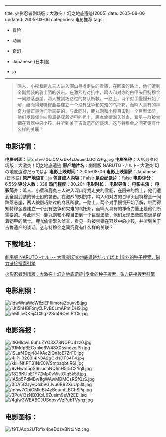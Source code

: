 
---
title: 火影忍者剧场版：大激突！幻之地底遗迹(2005)
date: 2005-08-06
updated: 2005-08-06
categories: 电影推荐
tags:
- 冒险
- 动画
- 奇幻

- Japanese (日本語)
- ja
---


> 鸣人、小樱和鹿丸三人进入深山寻找走失的雪貂，在回来的路上，他们遭到全副武装的骑士团的袭击。在激烈的对抗中，鸣人和对方的白甲头目特穆金一同跌落悬崖，两人被刚巧路过的商队所救。一路上，两个对手慢慢开始了解，继而得知特穆金要建立一个没有战争和灾难的乌托邦，而鸣人具有的神奇力量正是他们所需要的。与此同时，鹿丸则和小樱目击到一个巨型堡垒，他们发现堡垒四周满是穿着铠甲的武士。鹿丸偷偷潜入侦查，看见一群被禁锢在容器中的小孩，并听到关于吉鲁遗产的谈话。这与特穆金之间究竟有什么样的关联？

## **电影详情**：

**电影封面**：<img src="https://image.tmdb.org/t/p/w200/mhw7GbiCMkrBk4zBeumtLBChSPg.jpg" alt="/mhw7GbiCMkrBk4zBeumtLBChSPg.jpg" title="/mhw7GbiCMkrBk4zBeumtLBChSPg.jpg">
**电影名称**：火影忍者剧场版：大激突！幻之地底遗迹
**原产地片名**：劇場版 NARUTO -ナルト- 大激突!幻の地底遺跡だってばよ
**电影上映时间**：2005-08-06
**电影上映国家**：Japanese (日本語)
**原产地语言**：ja
**包含成人内容**：False
**是否纪录片**：False
**电影评分**：6.559
**评分人数**：338
**热门程度**：30.204
**电影时长**：
**电影导演**：
**电影主演**：
**电影简介**：鸣人、小樱和鹿丸三人进入深山寻找走失的雪貂，在回来的路上，他们遭到全副武装的骑士团的袭击。在激烈的对抗中，鸣人和对方的白甲头目特穆金一同跌落悬崖，两人被刚巧路过的商队所救。一路上，两个对手慢慢开始了解，继而得知特穆金要建立一个没有战争和灾难的乌托邦，而鸣人具有的神奇力量正是他们所需要的。与此同时，鹿丸则和小樱目击到一个巨型堡垒，他们发现堡垒四周满是穿着铠甲的武士。鹿丸偷偷潜入侦查，看见一群被禁锢在容器中的小孩，并听到关于吉鲁遗产的谈话。这与特穆金之间究竟有什么样的关联？

## **下载地址**：
[劇場版 NARUTO -ナルト- 大激突!幻の地底遺跡だってばよ |专业的种子搜索、磁力链接搜索引擎](https://movie.amd794.com:2083/?search=%E5%8A%87%E5%A0%B4%E7%89%88%20NARUTO%20-%E3%83%8A%E3%83%AB%E3%83%88-%20%E5%A4%A7%E6%BF%80%E7%AA%81%21%E5%B9%BB%E3%81%AE%E5%9C%B0%E5%BA%95%E9%81%BA%E8%B7%A1%E3%81%A0%E3%81%A3%E3%81%A6%E3%81%B0%E3%82%88&ordering=&mode=match_phrase&page_size=10&page=1)

[火影忍者剧场版：大激突！幻之地底遗迹 |专业的种子搜索、磁力链接搜索引擎](https://movie.amd794.com:2083/?search=%E7%81%AB%E5%BD%B1%E5%BF%8D%E8%80%85%E5%89%A7%E5%9C%BA%E7%89%88%EF%BC%9A%E5%A4%A7%E6%BF%80%E7%AA%81%EF%BC%81%E5%B9%BB%E4%B9%8B%E5%9C%B0%E5%BA%95%E9%81%97%E8%BF%B9&ordering=&mode=match_phrase&page_size=10&page=1)
 

## **电影剧照**：
<img src="https://image.tmdb.org/t/p/original/ldwWnaWoW8ziEFflimoraZouyvB.jpg" alt="/ldwWnaWoW8ziEFflimoraZouyvB.jpg" title="/ldwWnaWoW8ziEFflimoraZouyvB.jpg"><img src="https://image.tmdb.org/t/p/original/iJtI5hHBFony5LPvB0LmAPmiDH9.jpg" alt="/iJtI5hHBFony5LPvB0LmAPmiDH9.jpg" title="/iJtI5hHBFony5LPvB0LmAPmiDH9.jpg"><img src="https://image.tmdb.org/t/p/original/hMLivQK5j4C8Igz2Sd4ROeLPtCk.jpg" alt="/hMLivQK5j4C8Igz2Sd4ROeLPtCk.jpg" title="/hMLivQK5j4C8Igz2Sd4ROeLPtCk.jpg">

## **电影海报**：
<img src="https://image.tmdb.org/t/p/original/itKMldwL6uhUZYO3X78NOFU4zzO.jpg" alt="/itKMldwL6uhUZYO3X78NOFU4zzO.jpg" title="/itKMldwL6uhUZYO3X78NOFU4zzO.jpg"><img src="https://image.tmdb.org/t/p/original/91MdpBECxnko6W48X05snozqjPh.jpg" alt="/91MdpBECxnko6W48X05snozqjPh.jpg" title="/91MdpBECxnko6W48X05snozqjPh.jpg"><img src="https://image.tmdb.org/t/p/original/lSLaf4Dpj4840Ac2IQn1oE7ZrF0.jpg" alt="/lSLaf4Dpj4840Ac2IQn1oE7ZrF0.jpg" title="/lSLaf4Dpj4840Ac2IQn1oE7ZrF0.jpg"><img src="https://image.tmdb.org/t/p/original/4jlPIl3283I4lN8A2gOxNDT34F4.jpg" alt="/4jlPIl3283I4lN8A2gOxNDT34F4.jpg" title="/4jlPIl3283I4lN8A2gOxNDT34F4.jpg"><img src="https://image.tmdb.org/t/p/original/kkHNfIPT31NrE0iVSmpaqbtIR6I.jpg" alt="/kkHNfIPT31NrE0iVSmpaqbtIR6I.jpg" title="/kkHNfIPT31NrE0iVSmpaqbtIR6I.jpg"><img src="https://image.tmdb.org/t/p/original/9vHwm5gSI9LuchNQImH5r5C2Yq9.jpg" alt="/9vHwm5gSI9LuchNQImH5r5C2Yq9.jpg" title="/9vHwm5gSI9LuchNQImH5r5C2Yq9.jpg"><img src="https://image.tmdb.org/t/p/original/f829KUuE1Y7ZMp0vWstOIq5k5jl.jpg" alt="/f829KUuE1Y7ZMp0vWstOIq5k5jl.jpg" title="/f829KUuE1Y7ZMp0vWstOIq5k5jl.jpg"><img src="https://image.tmdb.org/t/p/original/iA5p5PdMBw1fgWAwMDMCsRSfQsS.jpg" alt="/iA5p5PdMBw1fgWAwMDMCsRSfQsS.jpg" title="/iA5p5PdMBw1fgWAwMDMCsRSfQsS.jpg"><img src="https://image.tmdb.org/t/p/original/3DA5CUyvQIobVGJvu6B62XuUpJ8.jpg" alt="/3DA5CUyvQIobVGJvu6B62XuUpJ8.jpg" title="/3DA5CUyvQIobVGJvu6B62XuUpJ8.jpg"><img src="https://image.tmdb.org/t/p/original/mhw7GbiCMkrBk4zBeumtLBChSPg.jpg" alt="/mhw7GbiCMkrBk4zBeumtLBChSPg.jpg" title="/mhw7GbiCMkrBk4zBeumtLBChSPg.jpg"><img src="https://image.tmdb.org/t/p/original/3PuVi3zNBXKpL6Zusim9eVf2EEi.jpg" alt="/3PuVi3zNBXKpL6Zusim9eVf2EEi.jpg" title="/3PuVi3zNBXKpL6Zusim9eVf2EEi.jpg"><img src="https://image.tmdb.org/t/p/original/4gIw3WEABC9USnpvvVzPubTVyhg.jpg" alt="/4gIw3WEABC9USnpvvVzPubTVyhg.jpg" title="/4gIw3WEABC9USnpvvVzPubTVyhg.jpg">

## **电影图标**：
<img src="https://image.tmdb.org/t/p/original/f9TJAop2UToYix4peDdzvBNtJNz.png" alt="/f9TJAop2UToYix4peDdzvBNtJNz.png" title="/f9TJAop2UToYix4peDdzvBNtJNz.png">
